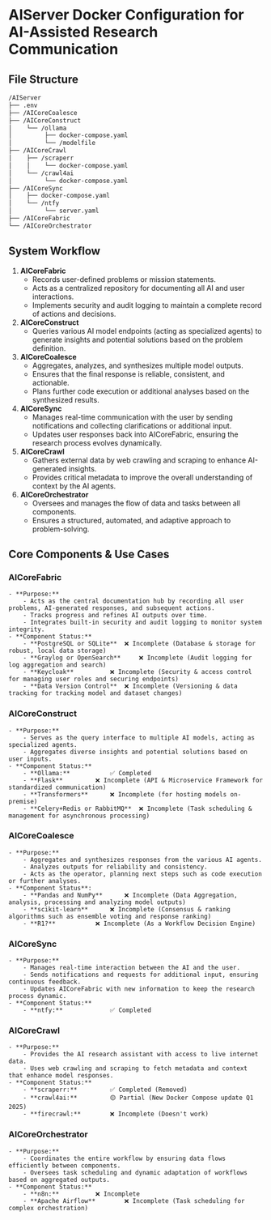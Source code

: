 # AIServer Docker Configuration for AI-Assisted Research Communication

## File Structure
```bash
/AIServer
├── .env
├── /AICoreCoalesce
├── /AICoreConstruct
│    └── /ollama
│         ├── docker-compose.yaml
│         └── /modelfile
├── /AICoreCrawl
│    ├── /scraperr
│    │    └── docker-compose.yaml
│    └── /crawl4ai
│         └── docker-compose.yaml
├── /AICoreSync
│    ├── docker-compose.yaml
│    └── /ntfy
│         └── server.yaml
├── /AICoreFabric
└── /AICoreOrchestrator
```

## System Workflow
1. **AICoreFabric**
	- Records user-defined problems or mission statements.
	- Acts as a centralized repository for documenting all AI and user interactions.
	- Implements security and audit logging to maintain a complete record of actions and decisions.
2. **AICoreConstruct**
	- Queries various AI model endpoints (acting as specialized agents) to generate insights and potential solutions based on the problem definition.
3. **AICoreCoalesce**
	- Aggregates, analyzes, and synthesizes multiple model outputs.
	- Ensures that the final response is reliable, consistent, and actionable.
	- Plans further code execution or additional analyses based on the synthesized results.
4. **AICoreSync**
	- Manages real-time communication with the user by sending notifications and collecting clarifications or additional input.
	- Updates user responses back into AICoreFabric, ensuring the research process evolves dynamically.
5. **AICoreCrawl**
	- Gathers external data by web crawling and scraping to enhance AI-generated insights.
	- Provides critical metadata to improve the overall understanding of context by the AI agents.
6. **AICoreOrchestrator**
	- Oversees and manages the flow of data and tasks between all components.
	- Ensures a structured, automated, and adaptive approach to problem-solving.

## Core Components & Use Cases

### AICoreFabric
	- **Purpose:**
		- Acts as the central documentation hub by recording all user problems, AI-generated responses, and subsequent actions.
		- Tracks progress and refines AI outputs over time.
		- Integrates built-in security and audit logging to monitor system integrity.
	- **Component Status:**
		- **PostgreSQL or SQLite**	❌ Incomplete (Database & storage for robust, local data storage)
		- **Graylog or OpenSearch** 	❌ Incomplete (Audit logging for log aggregation and search)
		- **Keycloak** 			❌ Incomplete (Security & access control for managing user roles and securing endpoints)
		- **Data Version Control**	❌ Incomplete (Versioning & data tracking for tracking model and dataset changes)

### AICoreConstruct
	- **Purpose:**
		- Serves as the query interface to multiple AI models, acting as specialized agents.
		- Aggregates diverse insights and potential solutions based on user inputs.
	- **Component Status:**
		- **Ollama:**			✅ Completed
		- **Flask**			❌ Incomplete (API & Microservice Framework for standardized communication)
		- **Transformers** 		❌ Incomplete (for hosting models on-premise)
		- **Celery+Redis or RabbitMQ** 	❌ Incomplete (Task scheduling & management for asynchronous processing)

### AICoreCoalesce
	- **Purpose:**
		- Aggregates and synthesizes responses from the various AI agents.
		- Analyzes outputs for reliability and consistency.
		- Acts as the operator, planning next steps such as code execution or further analyses.
	- **Component Status**:
		- **Pandas and NumPy**		❌ Incomplete (Data Aggregation, analysis, processing and analyzing model outputs)
		- **scikit-learn**		❌ Incomplete (Consensus & ranking algorithms such as ensemble voting and response ranking)
		- **R1?**			❌ Incomplete (As a Workflow Decision Engine)

### AICoreSync
	- **Purpose:**
		- Manages real-time interaction between the AI and the user.
		- Sends notifications and requests for additional input, ensuring continuous feedback.
		- Updates AICoreFabric with new information to keep the research process dynamic.
	- **Component Status:**
		- **ntfy:** 			✅ Completed

### AICoreCrawl
	- **Purpose:**
		- Provides the AI research assistant with access to live internet data.
		- Uses web crawling and scraping to fetch metadata and context that enhance model responses.
	- **Component Status:**
		- **scraperr:**			✅ Completed (Removed)
		- **crawl4ai:**			🟡 Partial (New Docker Compose update Q1 2025)
		- **firecrawl:**		❌ Incomplete (Doesn't work)

### AICoreOrchestrator
	- **Purpose:**
		- Coordinates the entire workflow by ensuring data flows efficiently between components.
		- Oversees task scheduling and dynamic adaptation of workflows based on aggregated outputs.
	- **Component Status:**
		- **n8n:**			❌ Incomplete
		- **Apache Airflow** 		❌ Incomplete (Task scheduling for complex orchestration)
